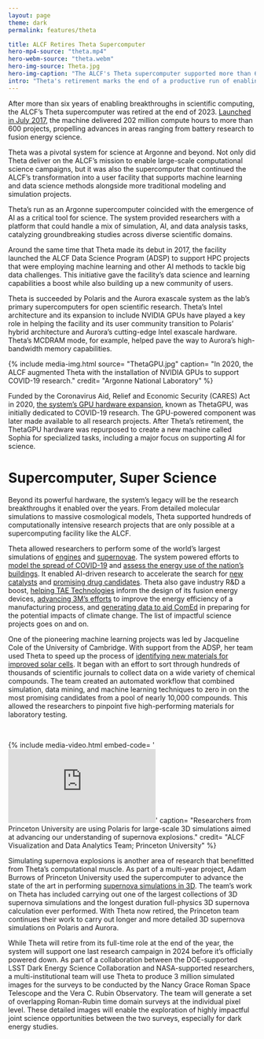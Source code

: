 ```yaml
---
layout: page
theme: dark
permalink: features/theta

title: ALCF Retires Theta Supercomputer
hero-mp4-source: "theta.mp4"
hero-webm-source: "theta.webm"
hero-img-source: Theta.jpg
hero-img-caption: "The ALCF's Theta supercomputer supported more than 600 research projects before being retired at the end of 2023."
intro: "Theta's retirement marks the end of a productive run of enabling groundbreaking research across diverse fields, including materials discovery, supernova simulations, and AI for science."
---
```



After more than six years of enabling breakthroughs in scientific computing, the ALCF’s Theta supercomputer was retired at the end of 2023. [Launched in July 2017](https://www.alcf.anl.gov/news/argonnes-theta-supercomputer-goes-online), the machine delivered 202 million compute hours to more than 600 projects, propelling advances in areas ranging from battery research to fusion energy science.

Theta was a pivotal system for science at Argonne and beyond. Not only did Theta deliver on the ALCF’s mission to enable large-scale computational science campaigns, but it was also the supercomputer that continued the ALCF’s transformation into a user facility that supports machine learning and data science methods alongside more traditional modeling and simulation projects.

Theta’s run as an Argonne supercomputer coincided with the emergence of AI as a critical tool for science. The system provided researchers with a platform that could handle a mix of simulation, AI, and data analysis tasks, catalyzing groundbreaking studies across diverse scientific domains.  

Around the same time that Theta made its debut in 2017, the facility launched the ALCF Data Science Program (ADSP) to support HPC projects that were employing machine learning and other AI methods to tackle big data challenges. This initiative gave the facility’s data science and learning capabilities a boost while also building up a new community of users.

Theta is succeeded by Polaris and the Aurora exascale system as the lab’s primary supercomputers for open scientific research. Theta’s Intel architecture and its expansion to include NVIDIA GPUs have played a key role in helping the facility and its user community transition to Polaris’ hybrid architecture and Aurora’s cutting-edge Intel exascale hardware. Theta’s MCDRAM mode, for example, helped pave the way to Aurora’s high-bandwidth memory capabilities. 

{% include media-img.html
   source= "ThetaGPU.jpg"
   caption= "In 2020, the ALCF augmented Theta with the installation of NVIDIA GPUs to support COVID-19 research."
   credit= "Argonne National Laboratory"
%}

Funded by the Coronavirus Aid, Relief and Economic Security (CARES) Act in 2020, [the system’s GPU hardware expansion](https://www.alcf.anl.gov/news/argonne-augments-theta-supercomputer-gpus-accelerate-coronavirus-research), known as ThetaGPU, was initially dedicated to COVID-19 research. The GPU-powered component was later made available to all research projects. After Theta’s retirement, the ThetaGPU hardware was repurposed to create a new machine called Sophia for specialized tasks, including a major focus on supporting AI for science. 

# Supercomputer, Super Science

Beyond its powerful hardware, the system’s legacy will be the research breakthroughs it enabled over the years. From detailed molecular simulations to massive cosmological models, Theta supported hundreds of computationally intensive research projects that are only possible at a supercomputing facility like the ALCF. 

Theta allowed researchers to perform some of the world’s largest simulations of [engines](https://www.alcf.anl.gov/news/argonne-conducts-largest-ever-simulation-flow-inside-internal-combustion-engine) and [supernovae](https://www.alcf.anl.gov/news/largest-collection-3d-supernova-simulations-leads-new-insights-explosion-dynamics). The system powered efforts to [model the spread of COVID-19](https://www.alcf.anl.gov/news/argonne-epidemiological-supercomputing-model-showcases-innovation) and [assess the energy use of the nation’s buildings](https://www.alcf.anl.gov/news/argonne-supercomputing-resources-power-energy-savings-analysis). It enabled AI-driven research to accelerate the search for [new catalysts](https://www.alcf.anl.gov/news/machine-learning-model-speeds-assessing-catalysts-decarbonization-technology-months) and [promising drug candidates](https://www.alcf.anl.gov/news/researchers-leverage-argonne-s-theta-supercomputer-identify-covid-19-targets-and-therapeutics). Theta also gave industry R&D a boost, [helping TAE Technologies](https://www.alcf.anl.gov/news/argonne-and-tae-technologies-heating-plasma-energy-research) inform the design of its fusion energy devices, [advancing 3M’s efforts](https://www.alcf.anl.gov/news/new-machine-learning-simulations-reduce-energy-need-mask-fabrics-other-materials) to improve the energy efficiency of a manufacturing process, and [generating data to aid ComEd](https://www.alcf.anl.gov/news/comed-report-shows-how-science-and-supercomputers-help-utilities-adapt-climate-change) in preparing for the potential impacts of climate change. The list of impactful science projects goes on and on.

One of the pioneering machine learning projects was led by Jacqueline Cole of the University of Cambridge. With support from the ADSP, her team used Theta to speed up the process of [identifying new materials for improved solar cells](https://www.alcf.anl.gov/news/scientists-use-machine-learning-identify-high-performing-solar-materials). It began with an effort to sort through hundreds of thousands of scientific journals to collect data on a wide variety of chemical compounds. The team created an automated workflow that combined simulation, data mining, and machine learning techniques to zero in on the most promising candidates from a pool of nearly 10,000 compounds. This allowed the researchers to pinpoint five high-performing materials for laboratory testing.

<br>

{% include media-video.html
   embed-code= '<iframe src="https://www.youtube.com/embed/vpg9C0w4TVw" title="YouTube video player" frameborder="0" allow="accelerometer; autoplay; clipboard-write; encrypted-media; gyroscope; picture-in-picture; web-share" allowfullscreen></iframe>'
   caption= "Researchers from Princeton University are using Polaris for large-scale 3D simulations aimed at advancing our understanding of supernova explosions."
   credit= "ALCF Visualization and Data Analytics Team; Princeton University"
%}


Simulating supernova explosions is another area of research that benefitted from Theta’s computational muscle. As part of a multi-year project, Adam Burrows of Princeton University used the supercomputer to advance the state of the art in performing [supernova simulations in 3D](https://www.alcf.anl.gov/news/simulating-supernova-explosions-3d). The team’s work on Theta has included carrying out one of the largest collections of 3D supernova simulations and the longest duration full-physics 3D supernova calculation ever performed. With Theta now retired, the Princeton team continues their work to carry out longer and more detailed 3D supernova simulations on Polaris and Aurora. 

While Theta will retire from its full-time role at the end of the year, the system will support one last research campaign in 2024 before it’s officially powered down. As part of a collaboration between the DOE-supported LSST Dark Energy Science Collaboration and NASA-supported researchers, a multi-institutional team will use Theta to produce 3 million simulated images for the surveys to be conducted by the Nancy Grace Roman Space Telescope and the Vera C. Rubin Observatory. The team will generate a set of overlapping Roman-Rubin time domain surveys at the individual pixel level. These detailed images will enable the exploration of highly impactful joint science opportunities between the two surveys, especially for dark energy studies.
